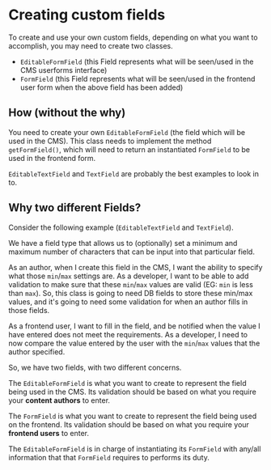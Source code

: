 # Creating custom fields

To create and use your own custom fields, depending on what you want to accomplish, you may need to create two classes.

- `EditableFormField` (this Field represents what will be seen/used in the CMS userforms interface)
- `FormField` (this Field represents what will be seen/used in the frontend user form when the above field has been
added)

## How (without the why)

You need to create your own `EditableFormField` (the field which will be used in the CMS). This class needs to implement
the method `getFormField()`, which will need to return an instantiated `FormField` to be used in the frontend form.

`EditableTextField` and `TextField` are probably the best examples to look in to.

## Why two different Fields?

Consider the following example (`EditableTextField` and `TextField`).

We have a field type that allows us to (optionally) set a minimum and maximum number of characters that can be input
into that particular field.

As an author, when I create this field in the CMS, I want the ability to specify what those `min`/`max` settings are. As 
a developer, I want to be able to add validation to make sure that these `min`/`max` values are valid (EG: `min` is less
than `max`). So, this class is going to need DB fields to store these min/max values, and it's going to need some
validation for when an author fills in those fields.

As a frontend user, I want to fill in the field, and be notified when the value I have entered does not meet the
requirements. As a developer, I need to now compare the value entered by the user with the `min`/`max` values that the
author specified.

So, we have two fields, with two different concerns.

The `EditableFormField` is what you want to create to represent the field being used in the CMS. Its validation should
be based on what you require your **content authors** to enter.

The `FormField` is what you want to create to represent the field being used on the frontend. Its validation should be
based on what you require your **frontend users** to enter.

The `EditableFormField` is in charge of instantiating its `FormField` with any/all information that that `FormField`
requires to performs its duty.
